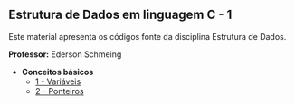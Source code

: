 ## Estrutura de Dados em linguagem C - 1

Este material apresenta os códigos fonte da disciplina Estrutura de Dados. 

**Professor:** Ederson Schmeing

- **Conceitos básicos**
  - [1 - Variáveis](https://github.com/edersonschmeing/estrutura-de-dados-em-c-1/tree/main/variaveis)
  - [2 - Ponteiros](https://github.com/edersonschmeing/estrutura-de-dados-em-c-1/tree/main/ponteiros)

<!-- - **Funções**

- **Tipos de Alocação de Memória**

- **Structs**

- **TAD - Tipos Abstratos de Dados** -->
